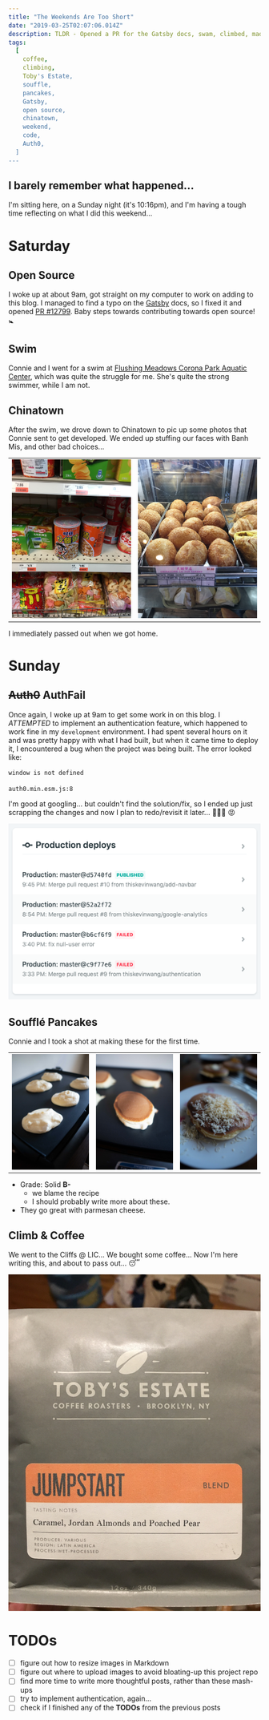 ```yaml
---
title: "The Weekends Are Too Short"
date: "2019-03-25T02:07:06.014Z"
description: TLDR - Opened a PR for the Gatsby docs, swam, climbed, made pancakes, ate too much.
tags:
  [
    coffee,
    climbing,
    Toby's Estate,
    souffle,
    pancakes,
    Gatsby,
    open source,
    chinatown,
    weekend,
    code,
    Auth0,
  ]
---
```


## I barely remember what happened...

I'm sitting here, on a Sunday night (it's 10:16pm), and I'm having a tough time reflecting on what I did this weekend...

# Saturday

## Open Source

I woke up at about 9am, got straight on my computer to work on adding to this blog. I managed to find a typo on the [Gatsby](https://www.gatsbyjs.org/) docs, so I fixed it and opened [PR #12799](https://github.com/gatsbyjs/gatsby/pull/12799). Baby steps towards contributing towards open source! 🚼

## Swim

Connie and I went for a swim at [Flushing Meadows Corona Park Aquatic Center](https://www.google.com/search?tbm=lcl&ei=jTyYXIutPIaJggfviY-wDQ&q=flushing+meadows+corona+pool&oq=flushing+meadows+corona+pool&gs_l=psy-ab.3..0j0i22i30k1l4j38.15169.20934.0.21053.32.22.2.8.9.0.140.1861.16j6.22.0....0...1c.1.64.psy-ab..0.32.1885...35i39k1j0i67k1j0i131k1j0i20i263k1j0i131i67k1j0i22i10i30k1j0i13k1.0.YVIdytM6-2o#rlfi=hd:;si:12475983447994039364;mv:!1m2!1d40.751960077319026!2d-73.83742002020021!2m2!1d40.75160012268097!2d-73.83789517979979), which was quite the struggle for me. She's quite the strong swimmer, while I am not.

## Chinatown

After the swim, we drove down to Chinatown to pic up some photos that Connie sent to get developed. We ended up stuffing our faces with Banh Mis, and other bad choices...

|                           |                                     |
| ------------------------- | ----------------------------------- |
| ![Snacks](./IMG_2825.JPG) | ![Mince Pork Donut](./IMG_2826.JPG) |

I immediately passed out when we got home.

# Sunday

## ~~Auth0~~ AuthFail

Once again, I woke up at 9am to get some work in on this blog. I _ATTEMPTED_ to implement an authentication feature, which happened to work fine in my `development` environment. I had spent several hours on it and was pretty happy with what I had built, but when it came time to deploy it, I encountered a bug when the project was being built. The error looked like:

```shell
window is not defined

auth0.min.esm.js:8
```

I'm good at googling... but couldn't find the solution/fix, so I ended up just scrapping the changes and now I plan to redo/revisit it later... 🤦🏻‍♂️ 😡

![Fail](./prod.png)

## Soufflé Pancakes

Connie and I took a shot at making these for the first time.

|                             |                             |                             |
| --------------------------- | --------------------------- | --------------------------- |
| ![pancake1](./pancake1.jpg) | ![pancake2](./pancake2.jpg) | ![pancake3](./pancake3.jpg) |

- Grade: Solid **B-**
  - we blame the recipe
  - I should probably write more about these.
- They go great with parmesan cheese.

## Climb & Coffee

We went to the Cliffs @ LIC... We bought some coffee... Now I'm here writing this, and about to pass out... 😴

![Toby's](./toby.JPG)

# TODOs

- [ ] figure out how to resize images in Markdown
- [ ] figure out where to upload images to avoid bloating-up this project repo
- [ ] find more time to write more thoughtful posts, rather than these mash-ups
- [ ] try to implement authentication, again...
- [ ] check if I finished any of the **TODOs** from the previous posts
